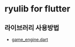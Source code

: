 # ryulib for flutter

## 라이브러리 사용방법
* [game_engine.dart](https://ryujt.github.io/flutter-game-engine/)
